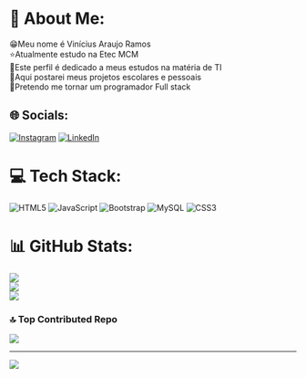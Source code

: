 # 💫 About Me:
😁Meu nome é Vinícius Araujo Ramos<br>⭐Atualmente estudo na Etec MCM<br>📕Este perfil é dedicado a meus estudos na matéria de TI<br>📗Aqui postarei meus projetos escolares e pessoais<br>📘Pretendo me tornar um programador Full stack


## 🌐 Socials:
[![Instagram](https://img.shields.io/badge/Instagram-%23E4405F.svg?logo=Instagram&logoColor=white)](https://instagram.com/https://www.instagram.com/ramosvini_/) [![LinkedIn](https://img.shields.io/badge/LinkedIn-%230077B5.svg?logo=linkedin&logoColor=white)](https://linkedin.com/in/https://www.linkedin.com/in/vinicius-araujo-23739629b/) 

# 💻 Tech Stack:
![HTML5](https://img.shields.io/badge/html5-%23E34F26.svg?style=for-the-badge&logo=html5&logoColor=white) ![JavaScript](https://img.shields.io/badge/javascript-%23323330.svg?style=for-the-badge&logo=javascript&logoColor=%23F7DF1E) ![Bootstrap](https://img.shields.io/badge/bootstrap-%238511FA.svg?style=for-the-badge&logo=bootstrap&logoColor=white) ![MySQL](https://img.shields.io/badge/mysql-%2300000f.svg?style=for-the-badge&logo=mysql&logoColor=white) ![CSS3](https://img.shields.io/badge/css3-%231572B6.svg?style=for-the-badge&logo=css3&logoColor=white)
# 📊 GitHub Stats:
![](https://github-readme-stats.vercel.app/api?username=viniciusaraujoramos&theme=gotham&hide_border=false&include_all_commits=true&count_private=false)<br/>
![](https://github-readme-streak-stats.herokuapp.com/?user=viniciusaraujoramos&theme=gotham&hide_border=false)<br/>
![](https://github-readme-stats.vercel.app/api/top-langs/?username=viniciusaraujoramos&theme=gotham&hide_border=false&include_all_commits=true&count_private=false&layout=compact)

### 🔝 Top Contributed Repo
![](https://github-contributor-stats.vercel.app/api?username=viniciusaraujoramos&limit=5&theme=dark&combine_all_yearly_contributions=true)

---
[![](https://visitcount.itsvg.in/api?id=viniciusaraujoramos&icon=0&color=12)](https://visitcount.itsvg.in)

<!-- Proudly created with GPRM ( https://gprm.itsvg.in ) -->